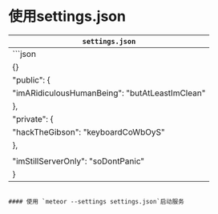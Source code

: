# 使用settings.json

|`settings.json`|
|--------------------------------------------------------
|```json|
|{}|
|  "public": {|
|    "imARidiculousHumanBeing": "butAtLeastImClean"|
|  },|
|  "private": {|
|    "hackTheGibson": "keyboardCoWbOyS"|
|  },|
||
|  "imStillServerOnly": "soDontPanic"|
|}|
```

#### 使用 `meteor --settings settings.json`启动服务